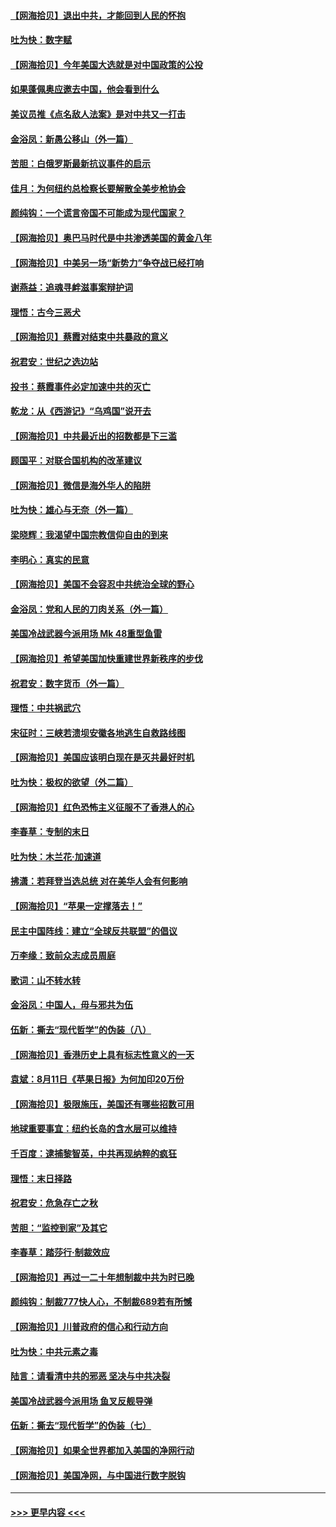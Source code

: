 #### [【网海拾贝】退出中共，才能回到人民的怀抱](../pages/nsc993/n12352634.md?t=08242151) 
#### [吐为快：数字赋](../pages/nsc993/n12352317.md?t=08242151) 
#### [【网海拾贝】今年美国大选就是对中国政策的公投](../pages/nsc993/n12350973.md?t=08242151) 
#### [如果蓬佩奥应邀去中国，他会看到什么](../pages/nsc993/n12350945.md?t=08242151) 
#### [美议员推《点名敌人法案》是对中共又一打击](../pages/nsc993/n12350765.md?t=08242151) 
#### [金浴凤：新愚公移山（外一篇）](../pages/nsc993/n12350253.md?t=08242151) 
#### [苦胆：白俄罗斯最新抗议事件的启示](../pages/nsc993/n12349989.md?t=08242151) 
#### [佳月：为何纽约总检察长要解散全美步枪协会](../pages/nsc993/n12349939.md?t=08242151) 
#### [颜纯钩：一个谎言帝国不可能成为现代国家？](../pages/nsc993/n12349898.md?t=08242151) 
#### [【网海拾贝】奥巴马时代是中共渗透美国的黄金八年](../pages/nsc993/n12349284.md?t=08242151) 
#### [【网海拾贝】中美另一场“新势力”争夺战已经打响](../pages/nsc993/n12346998.md?t=08242151) 
#### [谢燕益：追魂寻衅滋事案辩护词](../pages/nsc993/n12346892.md?t=08242151) 
#### [理悟：古今三恶犬](../pages/nsc993/n12345190.md?t=08242151) 
#### [【网海拾贝】蔡霞对结束中共暴政的意义](../pages/nsc993/n12344263.md?t=08242151) 
#### [祝君安：世纪之选边站](../pages/nsc993/n12342382.md?t=08242151) 
#### [投书：蔡霞事件必定加速中共的灭亡](../pages/nsc993/n12341881.md?t=08242151) 
#### [乾龙：从《西游记》“乌鸡国”说开去](../pages/nsc993/n12341690.md?t=08242151) 
#### [【网海拾贝】中共最近出的招数都是下三滥](../pages/nsc993/n12341593.md?t=08242151) 
#### [顾国平：对联合国机构的改革建议](../pages/nsc993/n12339928.md?t=08242151) 
#### [【网海拾贝】微信是海外华人的陷阱](../pages/nsc993/n12338868.md?t=08242151) 
#### [吐为快：雄心与无奈（外一篇）](../pages/nsc993/n12338132.md?t=08242151) 
#### [梁晓辉：我渴望中国宗教信仰自由的到来](../pages/nsc993/n12336657.md?t=08242151) 
#### [李明心：真实的民意](../pages/nsc993/n12336089.md?t=08242151) 
#### [【网海拾贝】美国不会容忍中共统治全球的野心](../pages/nsc993/n12336063.md?t=08242151) 
#### [金浴凤：党和人民的刀肉关系（外一篇）](../pages/nsc993/n12335834.md?t=08242151) 
#### [美国冷战武器今派用场 Mk 48重型鱼雷](../pages/nsc993/n12335354.md?t=08242151) 
#### [【网海拾贝】希望美国加快重建世界新秩序的步伐](../pages/nsc993/n12334224.md?t=08242151) 
#### [祝君安：数字货币（外一篇）](../pages/nsc993/n12334186.md?t=08242151) 
#### [理悟：中共祸武穴](../pages/nsc993/n12333962.md?t=08242151) 
#### [宋征时：三峡若溃坝安徽各地逃生自救路线图](../pages/nsc993/n12332450.md?t=08242151) 
#### [【网海拾贝】美国应该明白现在是灭共最好时机](../pages/nsc993/n12332313.md?t=08242151) 
#### [吐为快：极权的欲望（外二篇）](../pages/nsc993/n12332089.md?t=08242151) 
#### [【网海拾贝】红色恐怖主义征服不了香港人的心](../pages/nsc993/n12329296.md?t=08242151) 
#### [李春草：专制的末日](../pages/nsc993/n12329079.md?t=08242151) 
#### [吐为快：木兰花‧加速道](../pages/nsc993/n12327366.md?t=08242151) 
#### [拂潇：若拜登当选总统 对在美华人会有何影响](../pages/nsc993/n12295996.md?t=08242151) 
#### [【网海拾贝】“苹果一定撑落去！”](../pages/nsc993/n12326784.md?t=08242151) 
#### [民主中国阵线：建立“全球反共联盟”的倡议](../pages/nsc993/n12324177.md?t=08242151) 
#### [万李缘：致前众志成员周庭](../pages/nsc993/n12324635.md?t=08242151) 
#### [歌词：山不转水转](../pages/nsc993/n12324599.md?t=08242151) 
#### [金浴凤：中国人，毋与邪共为伍](../pages/nsc993/n12324257.md?t=08242151) 
#### [伍新：撕去“现代哲学”的伪装（八）](../pages/nsc993/n12324188.md?t=08242151) 
#### [【网海拾贝】香港历史上具有标志性意义的一天](../pages/nsc993/n12324021.md?t=08242151) 
#### [袁斌：8月11日《苹果日报》为何加印20万份](../pages/nsc993/n12323955.md?t=08242151) 
#### [【网海拾贝】极限施压，美国还有哪些招数可用](../pages/nsc993/n12322512.md?t=08242151) 
#### [地球重要事宜：纽约长岛的含水层可以维持](../pages/nsc993/n12321844.md?t=08242151) 
#### [千百度：逮捕黎智英，中共再现纳粹的疯狂](../pages/nsc993/n12321777.md?t=08242151) 
#### [理悟：末日择路](../pages/nsc993/n12320812.md?t=08242151) 
#### [祝君安：危急存亡之秋](../pages/nsc993/n12320795.md?t=08242151) 
#### [苦胆：“监控到家”及其它](../pages/nsc993/n12320751.md?t=08242151) 
#### [李春草：踏莎行·制裁效应](../pages/nsc993/n12318290.md?t=08242151) 
#### [【网海拾贝】再过一二十年想制裁中共为时已晚](../pages/nsc993/n12318195.md?t=08242151) 
#### [颜纯钩：制裁777快人心，不制裁689若有所憾](../pages/nsc993/n12316912.md?t=08242151) 
#### [【网海拾贝】川普政府的信心和行动方向](../pages/nsc993/n12316673.md?t=08242151) 
#### [吐为快：中共元素之毒](../pages/nsc993/n12316547.md?t=08242151) 
#### [陆言：请看清中共的邪恶 坚决与中共决裂](../pages/nsc993/n12315784.md?t=08242151) 
#### [美国冷战武器今派用场 鱼叉反舰导弹](../pages/nsc993/n12316258.md?t=08242151) 
#### [伍新：撕去“现代哲学”的伪装（七）](../pages/nsc993/n12315846.md?t=08242151) 
#### [【网海拾贝】如果全世界都加入美国的净网行动](../pages/nsc993/n12315588.md?t=08242151) 
#### [【网海拾贝】美国净网，与中国进行数字脱钩](../pages/nsc993/n12312813.md?t=08242151) 

----
#### [ >>> 更早内容 <<< ](../indexes/nsc993-earlier.md)
